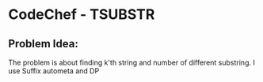 # CodeChef - TSUBSTR
##  Problem Idea:
The problem is about finding k'th string and number of different substring. I use Suffix autometa and DP 



<!--stackedit_data:
eyJoaXN0b3J5IjpbLTEwMzY4ODcxNThdfQ==
-->
